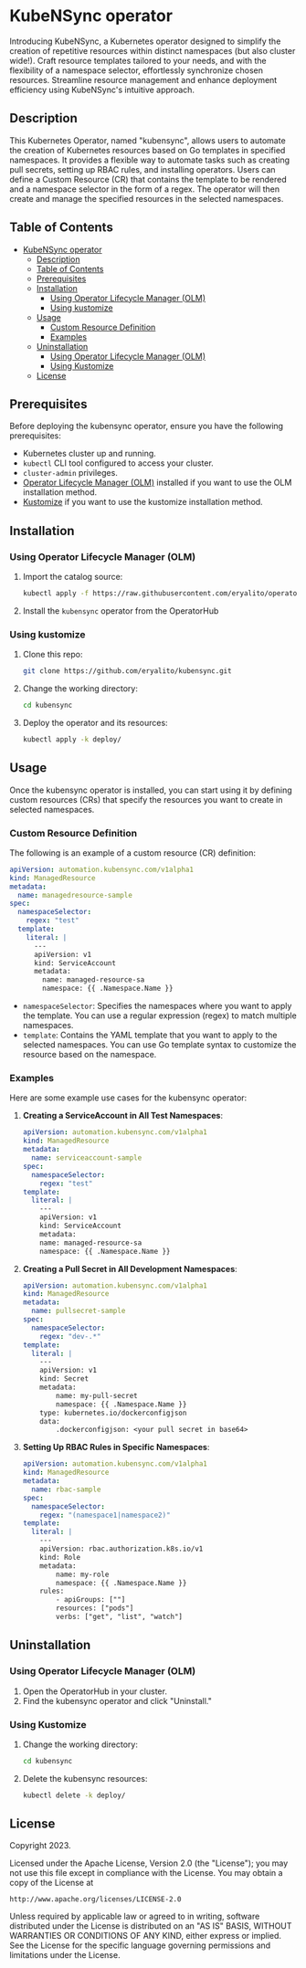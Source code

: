 # KubeNSync operator
Introducing KubeNSync, a Kubernetes operator designed to simplify the creation of repetitive resources within distinct namespaces (but also cluster wide!). Craft resource templates tailored to your needs, and with the flexibility of a namespace selector, effortlessly synchronize chosen resources. Streamline resource management and enhance deployment efficiency using KubeNSync's intuitive approach.

## Description
This Kubernetes Operator, named "kubensync", allows users to automate the creation of Kubernetes resources based on Go templates in specified namespaces. It provides a flexible way to automate tasks such as creating pull secrets, setting up RBAC rules, and installing operators. Users can define a Custom Resource (CR) that contains the template to be rendered and a namespace selector in the form of a regex. The operator will then create and manage the specified resources in the selected namespaces.

## Table of Contents

- [KubeNSync operator](#kubensync-operator)
  - [Description](#description)
  - [Table of Contents](#table-of-contents)
  - [Prerequisites](#prerequisites)
  - [Installation](#installation)
    - [Using Operator Lifecycle Manager (OLM)](#using-operator-lifecycle-manager-olm)
    - [Using kustomize](#using-kustomize)
  - [Usage](#usage)
    - [Custom Resource Definition](#custom-resource-definition)
    - [Examples](#examples)
  - [Uninstallation](#uninstallation)
    - [Using Operator Lifecycle Manager (OLM)](#using-operator-lifecycle-manager-olm-1)
    - [Using Kustomize](#using-kustomize-1)
  - [License](#license)

## Prerequisites

Before deploying the kubensync operator, ensure you have the following prerequisites:

- Kubernetes cluster up and running.
- `kubectl` CLI tool configured to access your cluster.
- `cluster-admin` privileges.
- [Operator Lifecycle Manager (OLM)](https://github.com/operator-framework/operator-lifecycle-manager) installed if you want to use the OLM installation method.
- [Kustomize](https://kustomize.io/) if you want to use the kustomize installation method.

## Installation

### Using Operator Lifecycle Manager (OLM)

1. Import the catalog source:
    ```bash
    kubectl apply -f https://raw.githubusercontent.com/eryalito/operator-catalog/main/samples/catalogsource.yml
    ```
2. Install the `kubensync` operator from the OperatorHub

### Using kustomize

1. Clone this repo:
    ```bash
    git clone https://github.com/eryalito/kubensync.git
    ```
2. Change the working directory:
    ```bash
    cd kubensync
    ```
3. Deploy the operator and its resources:
    ```bash
    kubectl apply -k deploy/
    ```

## Usage

Once the kubensync operator is installed, you can start using it by defining custom resources (CRs) that specify the resources you want to create in selected namespaces.

### Custom Resource Definition

The following is an example of a custom resource (CR) definition:

```yaml
apiVersion: automation.kubensync.com/v1alpha1
kind: ManagedResource
metadata:
  name: managedresource-sample
spec:
  namespaceSelector:
    regex: "test"
  template:
    literal: |
      ---
      apiVersion: v1
      kind: ServiceAccount
      metadata:
        name: managed-resource-sa
        namespace: {{ .Namespace.Name }}
```
- `namespaceSelector`: Specifies the namespaces where you want to apply the template. You can use a regular expression (regex) to match multiple namespaces.
- `template`: Contains the YAML template that you want to apply to the selected namespaces. You can use Go template syntax to customize the resource based on the namespace.

### Examples

Here are some example use cases for the kubensync operator:

1. **Creating a ServiceAccount in All Test Namespaces**:
    ```yaml
    apiVersion: automation.kubensync.com/v1alpha1
    kind: ManagedResource
    metadata:
      name: serviceaccount-sample
    spec:
      namespaceSelector:
        regex: "test"
    template:
      literal: |
        ---
        apiVersion: v1
        kind: ServiceAccount
        metadata:
        name: managed-resource-sa
        namespace: {{ .Namespace.Name }}
    ```
2. **Creating a Pull Secret in All Development Namespaces**:
    ```yaml
    apiVersion: automation.kubensync.com/v1alpha1
    kind: ManagedResource
    metadata:
      name: pullsecret-sample
    spec:
      namespaceSelector:
        regex: "dev-.*"
    template:
      literal: |
        ---
        apiVersion: v1
        kind: Secret
        metadata:
            name: my-pull-secret
            namespace: {{ .Namespace.Name }}
        type: kubernetes.io/dockerconfigjson
        data:
            .dockerconfigjson: <your pull secret in base64>
    ```
3. **Setting Up RBAC Rules in Specific Namespaces**:
    ```yaml
    apiVersion: automation.kubensync.com/v1alpha1
    kind: ManagedResource
    metadata:
      name: rbac-sample
    spec:
      namespaceSelector:
        regex: "(namespace1|namespace2)"
    template:
      literal: |
        ---
        apiVersion: rbac.authorization.k8s.io/v1
        kind: Role
        metadata:
            name: my-role
            namespace: {{ .Namespace.Name }}
        rules:
            - apiGroups: [""]
            resources: ["pods"]
            verbs: ["get", "list", "watch"]
    ```

## Uninstallation

### Using Operator Lifecycle Manager (OLM)
1. Open the OperatorHub in your cluster.
2. Find the kubensync operator and click "Uninstall."

### Using Kustomize
1. Change the working directory:
    ```bash
    cd kubensync
    ```
2. Delete the kubensync resources:
    ```bash
    kubectl delete -k deploy/
    ```

## License

Copyright 2023.

Licensed under the Apache License, Version 2.0 (the "License");
you may not use this file except in compliance with the License.
You may obtain a copy of the License at

    http://www.apache.org/licenses/LICENSE-2.0

Unless required by applicable law or agreed to in writing, software
distributed under the License is distributed on an "AS IS" BASIS,
WITHOUT WARRANTIES OR CONDITIONS OF ANY KIND, either express or implied.
See the License for the specific language governing permissions and
limitations under the License.

